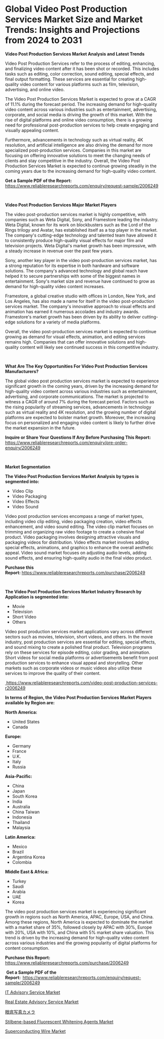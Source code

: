 <p><h1>Global Video Post Production Services Market Size and Market Trends: Insights and Projections from 2024 to 2031</h1></p><p><strong>Video Post Production Services Market Analysis and Latest Trends</strong></p>
<p><p>Video Post Production Services refer to the process of editing, enhancing, and finalizing video content after it has been shot or recorded. This includes tasks such as editing, color correction, sound editing, special effects, and final output formatting. These services are essential for creating high-quality video content for various platforms such as film, television, advertising, and online video.</p><p>The Video Post Production Services Market is expected to grow at a CAGR of 11.1% during the forecast period. The increasing demand for high-quality video content across various industries such as entertainment, advertising, corporate, and social media is driving the growth of this market. With the rise of digital platforms and online video consumption, there is a growing need for professional post-production services to help create engaging and visually appealing content.</p><p>Furthermore, advancements in technology such as virtual reality, 4K resolution, and artificial intelligence are also driving the demand for more specialized post-production services. Companies in this market are focusing on offering innovative solutions to meet the changing needs of clients and stay competitive in the industry. Overall, the Video Post Production Services Market is expected to continue growing steadily in the coming years due to the increasing demand for high-quality video content.</p></p>
<p><strong>Get a Sample PDF of the Report:&nbsp;</strong> <a href="https://www.reliableresearchreports.com/enquiry/request-sample/2006249">https://www.reliableresearchreports.com/enquiry/request-sample/2006249</a></p>
<p>&nbsp;</p>
<p><strong>Video Post Production Services Major Market Players</strong></p>
<p><p>The video post-production services market is highly competitive, with companies such as Weta Digital, Sony, and Framestore leading the industry. Weta Digital, known for its work on blockbusters such as the Lord of the Rings trilogy and Avatar, has established itself as a top player in the market. The company's cutting-edge technology and talented team have allowed it to consistently produce high-quality visual effects for major film and television projects. Weta Digital's market growth has been impressive, with a steady increase in revenue over the past few years.</p><p>Sony, another key player in the video post-production services market, has a strong reputation for its expertise in both hardware and software solutions. The company's advanced technology and global reach have helped it to secure partnerships with some of the biggest names in entertainment. Sony's market size and revenue have continued to grow as demand for high-quality video content increases.</p><p>Framestore, a global creative studio with offices in London, New York, and Los Angeles, has also made a name for itself in the video post-production services market. The company's innovative approach to visual effects and animation has earned it numerous accolades and industry awards. Framestore's market growth has been driven by its ability to deliver cutting-edge solutions for a variety of media platforms.</p><p>Overall, the video post-production services market is expected to continue growing as demand for visual effects, animation, and editing services remains high. Companies that can offer innovative solutions and high-quality content will likely see continued success in this competitive industry.</p></p>
<p>&nbsp;</p>
<p><strong>What Are The Key Opportunities For Video Post Production Services Manufacturers?</strong></p>
<p><p>The global video post production services market is expected to experience significant growth in the coming years, driven by the increasing demand for high-quality video content across various industries such as entertainment, advertising, and corporate communications. The market is projected to witness a CAGR of around 7% during the forecast period. Factors such as the rising popularity of streaming services, advancements in technology such as virtual reality and 4K resolution, and the growing number of digital platforms are expected to bolster market growth. Moreover, the increasing focus on personalized and engaging video content is likely to further drive the market expansion in the future.</p></p>
<p><strong>Inquire or Share Your Questions If Any Before Purchasing This Report:</strong> <a href="https://www.reliableresearchreports.com/enquiry/pre-order-enquiry/2006249">https://www.reliableresearchreports.com/enquiry/pre-order-enquiry/2006249</a></p>
<p>&nbsp;</p>
<p><strong>Market Segmentation</strong></p>
<p><strong>The Video Post Production Services Market Analysis by types is segmented into:</strong></p>
<p><ul><li>Video Clip</li><li>Video Packaging</li><li>Video Effects</li><li>Video Sound</li></ul></p>
<p><p>Video post production services encompass a range of market types, including video clip editing, video packaging creation, video effects enhancement, and video sound editing. The video clip market focuses on trimming and organizing raw video footage to create a cohesive final product. Video packaging involves designing attractive visuals and packaging videos for distribution. Video effects market involves adding special effects, animations, and graphics to enhance the overall aesthetic appeal. Video sound market focuses on adjusting audio levels, adding sound effects, and ensuring high-quality audio in the final video product.</p></p>
<p><strong>Purchase this Report:&nbsp;</strong><a href="https://www.reliableresearchreports.com/purchase/2006249">https://www.reliableresearchreports.com/purchase/2006249</a></p>
<p>&nbsp;</p>
<p><strong>The Video Post Production Services Market Industry Research by Application is segmented into:</strong></p>
<p><ul><li>Movie</li><li>Television</li><li>Short Video</li><li>Others</li></ul></p>
<p><p>Video post production services market applications vary across different sectors such as movies, television, short videos, and others. In the movie industry, post production services are essential for editing, special effects, and sound mixing to create a polished final product. Television programs rely on these services for episode editing, color grading, and animation. Short videos for social media platforms or advertisements benefit from post production services to enhance visual appeal and storytelling. Other markets such as corporate videos or music videos also utilize these services to improve the quality of their content.</p></p>
<p><a href="https://www.reliableresearchreports.com/video-post-production-services-r2006249">&nbsp;https://www.reliableresearchreports.com/video-post-production-services-r2006249</a></p>
<p><strong>In terms of Region, the Video Post Production Services Market Players available by Region are:</strong></p>
<p>
    <p> <strong> North America: </strong>
        <ul>
            <li>United States</li>
            <li>Canada</li>
        </ul>
        </p> 
    <p> <strong> Europe: </strong>
        <ul>
            <li>Germany</li>
            <li>France</li>
            <li>U.K.</li>
            <li>Italy</li>
            <li>Russia</li>
        </ul>
        </p> 
    <p> <strong> Asia-Pacific: </strong>
        <ul>
            <li>China</li>
            <li>Japan</li>
            <li>South Korea</li>
            <li>India</li>
            <li>Australia</li>
            <li>China Taiwan</li>
            <li>Indonesia</li>
            <li>Thailand</li>
            <li>Malaysia</li>
        </ul>
        </p> 
    <p> <strong> Latin America: </strong>
        <ul>
            <li>Mexico</li>
            <li>Brazil</li>
            <li>Argentina Korea</li>
            <li>Colombia</li>
        </ul>
        </p> 
    <p> <strong> Middle East & Africa: </strong>
        <ul>
            <li>Turkey</li>
            <li>Saudi</li>
            <li>Arabia</li>
            <li>UAE</li>
            <li>Korea</li>
        </ul>
    </p>
    </p>
<p><p>The video post production services market is experiencing significant growth in regions such as North America, APAC, Europe, USA, and China. Among these regions, North America is expected to dominate the market with a market share of 35%, followed closely by APAC with 30%, Europe with 20%, USA with 10%, and China with 5% market share valuation. This trend is driven by the increasing demand for high-quality video content across various industries and the growing popularity of digital platforms for content consumption.</p></p>
<p><strong>Purchase this Report: </strong><a href="https://www.reliableresearchreports.com/purchase/2006249">https://www.reliableresearchreports.com/purchase/2006249</a></p>
<p>&nbsp;<strong>Get a Sample PDF of the Report:&nbsp;&nbsp;</strong><a href="https://www.reliableresearchreports.com/enquiry/request-sample/2006249">https://www.reliableresearchreports.com/enquiry/request-sample/2006249</a></p>
<p><strong></strong></p>
<p><p><a href="https://github.com/gulaimolin/Market-Research-Report-List-5/blob/main/it-advisory-service-market.md">IT Advisory Service Market</a></p><p><a href="https://github.com/mauripalmi/Market-Research-Report-List-4/blob/main/real-estate-advisory-service-market.md">Real Estate Advisory Service Market</a></p><p><a href="https://medium.com/@verniebarton2023/%E3%82%B0%E3%83%AD%E3%83%BC%E3%83%90%E3%83%AB%E3%81%AA%E7%B6%B2%E8%86%9C%E6%92%AE%E5%BD%B1%E3%82%AB%E3%83%A1%E3%83%A9%E3%81%AE%E5%B8%82%E5%A0%B4%E8%A6%8F%E6%A8%A1%E3%81%AF-%E6%A5%AD%E7%95%8C%E3%81%AE%E4%BA%88%E6%B8%AC%E3%81%AB%E3%82%88%E3%82%8B%E3%81%A8-2024%E5%B9%B4%E3%81%8B%E3%82%892031%E5%B9%B4%E3%81%BE%E3%81%A7%E5%B9%B4%E5%B9%B3%E5%9D%87%E6%88%90%E9%95%B7%E7%8E%87-cagr-%E3%81%8C12-%E3%82%92%E7%B5%8C%E9%A8%93%E3%81%99%E3%82%8B%E3%81%A8%E4%BA%88%E6%83%B3%E3%81%95%E3%82%8C%E3%81%A6%E3%81%84%E3%81%BE%E3%81%99-5a4598dfab22">眼底写真カメラ</a></p><p><a href="https://medium.com/@connor.marshall794/stilbene-based-fluorescent-whitening-agents-market-share-size-trends-industry-analysis-report-7c3dca28ced0">Stilbene-based Fluorescent Whitening Agents Market</a></p><p><a href="https://www.linkedin.com/pulse/global-superconducting-wire-market-trends-insights-growth-opportunities-joykc">Superconducting Wire Market</a></p></p>